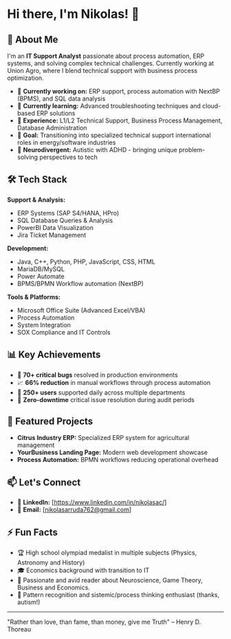 # Hi there, I'm Nikolas! 👋

## 🚀 About Me
I'm an **IT Support Analyst** passionate about process automation, ERP systems, and solving complex technical challenges. Currently working at Union Agro, where I blend technical support with business process optimization.

- 🔭 **Currently working on:** ERP support, process automation with NextBP (BPMS), and SQL data analysis
- 🌱 **Currently learning:** Advanced troubleshooting techniques and cloud-based ERP solutions
- 💼 **Experience:** L1/L2 Technical Support, Business Process Management, Database Administration
- 🎯 **Goal:** Transitioning into specialized technical support international roles in energy/software industries
- 🧠 **Neurodivergent:** Autistic with ADHD - bringing unique problem-solving perspectives to tech

## 🛠️ Tech Stack

**Support & Analysis:**
- ERP Systems (SAP S4/HANA, HPro)
- SQL Database Queries & Analysis
- PowerBI Data Visualization
- Jira Ticket Management

**Development:**
- Java, C++, Python, PHP, JavaScript, CSS, HTML
- MariaDB/MySQL
- Power Automate
- BPMS/BPMN Workflow automation (NextBP)

**Tools & Platforms:**
- Microsoft Office Suite (Advanced Excel/VBA)
- Process Automation
- System Integration
- SOX Compliance and IT Controls

## 📊 Key Achievements
- 🎯 **70+ critical bugs** resolved in production environments
- 📈 **66% reduction** in manual workflows through process automation
- 👥 **250+ users** supported daily across multiple departments
- 🚨 **Zero-downtime** critical issue resolution during audit periods

## 🌟 Featured Projects
- **Citrus Industry ERP:** Specialized ERP system for agricultural management
- **YourBusiness Landing Page:** Modern web development showcase
- **Process Automation:** BPMN workflows reducing operational overhead

## 📫 Let's Connect
- 💼 **LinkedIn:** [https://www.linkedin.com/in/nikolasac/]
- 📧 **Email:** [nikolasarruda762@gmail.com]

## ⚡ Fun Facts
- 🏆 High school olympiad medalist in multiple subjects (Physics, Astronomy and History)
- 🎓 Economics background with transition to IT
- 🌱 Passionate and avid reader about Neuroscience, Game Theory, Business and Economics.
- 🧩 Pattern recognition and sistemic/process thinking enthusiast (thanks, autism!)

---
"Rather than love, than fame, than money, give me Truth" – Henry D. Thoreau
